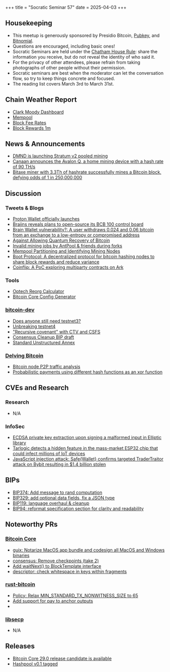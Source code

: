 +++
title = "Socratic Seminar 57"
date = 2025-04-03
+++

Housekeeping
------------

- This meetup is generously sponsored by Presidio Bitcoin, [Pubkey](https://bitrefill.com/), and [Bitnomial](https://bitnomial.com).
- Questions are encouraged, including basic ones!
- Socratic Seminars are held under the [Chatham House Rule](https://www.chathamhouse.org/about-us/chatham-house-rule): share the information you receive, but do not reveal the identity of who said it.
- For the privacy of other attendees, please refrain from taking photographs of other people without their permission.
- Socratic seminars are best when the moderator can let the conversation flow, so try to keep things concrete and focused.
- The reading list covers March 3rd to March 31st.

Chain Weather Report
--------------------

- [Clark Moody Dashboard](https://dashboard.clarkmoody.com/)
- [Mempool](https://mempool.space/graphs/mempool#1m)
- [Block Fee Rates](https://mempool.space/graphs/mining/block-fee-rates#1m)
- [Block Rewards 1m](https://mempool.space/graphs/mining/block-rewards#1m)

News & Announcements
--------------------

- [DMND is launching Stratum v2 pooled mining](https://www.dmnd.work/)
- [Canaan announces the Avalon Q, a home mining device with a hash rate of 90 TH/s](https://www.canaan.io/minerq)
- [Bitaxe miner with 3.3Th of hashrate successfully mines a Bitcoin block, defying odds of 1 in 250,000,000](https://mempool.space/block/000000000000000000006414aea39be567cf1d5ff6cbf2d77254fe7c714b0d81)

Discussion
----------

### Tweets & Blogs

- [Proton Wallet officially launches](https://x.com/ProtonWallet/status/1888971248652235009)
- [Braiins reveals plans to open-source its BCB 100 control board](https://x.com/BraiinsMining/status/1895463159894302837)
- [Brain Wallet vulnerability?: A user withdraws 0.024 and 0.06 bitcoin from an exchange to a low-entropy or compromised address](https://x.com/mononautical/status/1895639824197206352)
- [Against Allowing Quantum Recovery of Bitcoin](https://blog.lopp.net/against-quantum-recovery-of-bitcoin/)
- [Invalid mining jobs by AntPool & friends during forks](https://b10c.me/observations/14-antpool-and-friends-invalid-mining-jobs/)
- [Mempool Partitioning and Identifying Mining Nodes](https://crypt-iq.github.io/coinscope-post.html)
- [Boot Protocol: A decentralized protocol for bitcoin hashing nodes to share block rewards and reduce variance](https://github.com/gridlabs-science/boot-protocol)
- [Coinflip: A PoC exploring multiparty contracts on Ark](https://coinflip.casino/how-it-works)

### Tools
- [Optech Reorg Calculator](https://bitcoinops.org/en/tools/reorg-calculator/)
- [Bitcoin Core Config Generator](https://github.com/jurraca/core-config-tui)

### [bitcoin-dev](https://groups.google.com/g/bitcoindev)

- [Does anyone still need testnet3?](https://groups.google.com/g/bitcoindev/c/jYBlh24OB-Y)
- [Unbreaking testnet4](https://groups.google.com/g/bitcoindev/c/iVLHJ1HWhoU)
- ["Recursive covenant" with CTV and CSFS](https://groups.google.com/g/bitcoindev/c/Tu7mr419jWQ)
- [Consensus Cleanup BIP draft](https://groups.google.com/g/bitcoindev/c/0tSvml90Qcw)
- [Standard Unstructured Annex](https://groups.google.com/g/bitcoindev/c/Q5j2Kb6XeHI)

### [Delving Bitcoin](https://delvingbitcoin.org/)

- [Bitcoin node P2P traffic analysis](https://delvingbitcoin.org/t/bitcoin-node-p2p-traffic-analysis/1490)
- [Probabilistic payments using different hash functions as an xor function](https://delvingbitcoin.org/t/emulating-op-rand/1409/10)

CVEs and Research
-----------------

### Research

- N/A

### InfoSec

- [ECDSA private key extraction upon signing a malformed input in Elliptic library](https://github.com/indutny/elliptic/security/advisories/GHSA-vjh7-7g9h-fjfh)
- [Tarlogic detects a hidden feature in the mass-market ESP32 chip that could infect millions of IoT devices](https://www.tarlogic.com/news/hidden-feature-esp32-chip-infect-ot-devices/)
- [JavaScript injection attack: Safe{Wallet} confirms targeted TraderTraitor attack on Bybit resulting in $1.4 billion stolen](https://x.com/safe/article/1897663514975649938)

BIPs
----

- [BIP374: Add message to rand computation](https://github.com/bitcoin/bips/pull/1758)
- [BIP329: add optional data fields, fix a JSON type](https://github.com/bitcoin/bips/pull/1750)
- [BIP119: language overhaul & cleanup](https://github.com/bitcoin/bips/pull/1792)
- [BIP94: reformat specification section for clarity and readability](https://github.com/bitcoin/bips/pull/1782)

Noteworthy PRs
--------------

### [Bitcoin Core](https://github.com/bitcoin/bitcoin)

- [guix: Notarize MacOS app bundle and codesign all MacOS and Windows binaries](https://github.com/bitcoin/bitcoin/pull/31407)
- [consensus: Remove checkpoints (take 2)](https://github.com/bitcoin/bitcoin/pull/31649)
- [Add waitNext() to BlockTemplate interface](https://github.com/bitcoin/bitcoin/pull/31283)
- [descriptor: check whitespace in keys within fragments](https://github.com/bitcoin/bitcoin/pull/31603)

### [rust-bitcoin](https://github.com/rust-bitcoin/rust-bitcoin)
- [Policy: Relax MIN_STANDARD_TX_NONWITNESS_SIZE to 65](https://github.com/rust-bitcoin/rust-bitcoin/pull/4114)
- [Add support for pay to anchor outputs](https://github.com/rust-bitcoin/rust-bitcoin/pull/4111)
- []()

### [libsecp](https://github.com/bitcoin-core/secp256k1)
- N/A

Releases
--------

- [Bitcoin Core 29.0 release candidate is available](https://github.com/bitcoin-core/bitcoin-devwiki/wiki/29.0-Release-Notes-draft)
- [Hashpool v0.1 tagged](https://github.com/vnprc/hashpool)
